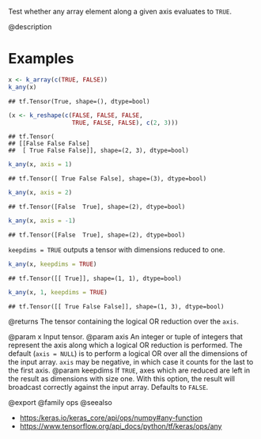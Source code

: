Test whether any array element along a given axis evaluates to `TRUE`.

@description

# Examples

```r
x <- k_array(c(TRUE, FALSE))
k_any(x)
```

```
## tf.Tensor(True, shape=(), dtype=bool)
```


```r
(x <- k_reshape(c(FALSE, FALSE, FALSE, 
                  TRUE, FALSE, FALSE), c(2, 3)))
```

```
## tf.Tensor(
## [[False False False]
##  [ True False False]], shape=(2, 3), dtype=bool)
```

```r
k_any(x, axis = 1)
```

```
## tf.Tensor([ True False False], shape=(3), dtype=bool)
```

```r
k_any(x, axis = 2)
```

```
## tf.Tensor([False  True], shape=(2), dtype=bool)
```

```r
k_any(x, axis = -1)
```

```
## tf.Tensor([False  True], shape=(2), dtype=bool)
```

`keepdims = TRUE` outputs a tensor with dimensions reduced to one.

```r
k_any(x, keepdims = TRUE)
```

```
## tf.Tensor([[ True]], shape=(1, 1), dtype=bool)
```

```r
k_any(x, 1, keepdims = TRUE)
```

```
## tf.Tensor([[ True False False]], shape=(1, 3), dtype=bool)
```

@returns
The tensor containing the logical OR reduction over the `axis`.

@param x Input tensor.
@param axis An integer or tuple of integers that represent the axis along
    which a logical OR reduction is performed. The default
    (`axis = NULL`) is to perform a logical OR over all the dimensions
    of the input array. `axis` may be negative, in which case it counts
    for the last to the first axis.
@param keepdims If `TRUE`, axes which are reduced are left in the result as
    dimensions with size one. With this option, the result will
    broadcast correctly against the input array. Defaults to `FALSE`.

@export
@family ops
@seealso
+ <https:/keras.io/keras_core/api/ops/numpy#any-function>
+ <https://www.tensorflow.org/api_docs/python/tf/keras/ops/any>
